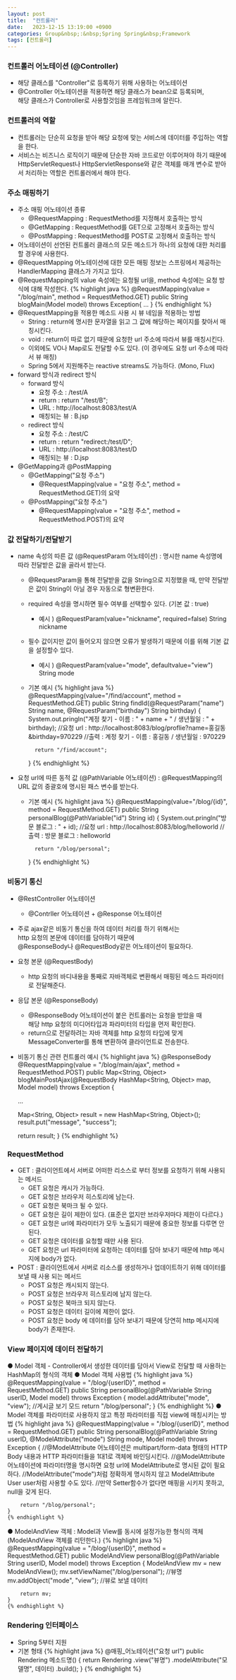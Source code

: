 ```yaml
---
layout: post
title:  "컨트롤러"
date:   2023-12-15 13:19:00 +0900
categories: Group&nbsp;:&nbsp;Spring Spring&nbsp;Framework
tags: [컨트롤러]
---
```


### 컨트롤러 어노테이션 (@Controller)

-  해당 클래스를 "Controller"로 등록하기 위해 사용하는 어노테이션
-  @Controller 어노테이션을 적용하면 해당 클래스가 bean으로 등록되며,  
해당 클래스가 Controller로 사용할것임을 프레임워크에 알린다.

### 컨트롤러의 역할

- 컨트롤러는 단순히 요청을 받아 해당 요청에 맞는 서비스에 데이터를 주입하는 역할을 한다.
- 서비스는 비즈니스 로직이기 때문에 단순한 자바 코드로만 이루어져야 하기 때문에  
HttpServletRequest나 HttpServletResponse와 같은 객체를 매개 변수로 받아서 처리하는 역할은 컨트롤러에서 해야 한다.

### 주소 매핑하기

- 주소 매핑 어노테이션 종류
    - @RequestMapping : RequestMethod를 지정해서 호출하는 방식
    - @GetMapping : RequestMethod를 GET으로 고정해서 호출하는 방식
    - @PostMapping : RequestMethod를 POST로 고정해서 호출하는 방식
- 어노테이션이 선언된 컨트롤러 클래스의 모든 메소드가 하나의 요청에 대한 처리를 할 경우에 사용한다.
- @RequestMapping 어노테이션에 대한 모든 매핑 정보는 스프링에서 제공하는 HandlerMapping 클래스가 가지고 있다.
- @RequestMapping의 value 속성에는 요청될 url을, method 속성에는 요청 방식에 대해 작성한다.
    {% highlight java %}
        @RequestMapping(value = "/blog/main", method = RequestMethod.GET)
        public String blogMain(Model model) throws Exception{ ... }
    {% endhighlight %}
- @RequestMapping을 적용한 메소드 사용 시 뷰 네임을 적용하는 방법
    - String : return에 명시한 문자열을 읽고 그 값에 해당하는 페이지를 찾아서 매칭시킨다.
    - void : return이 따로 없기 때문에 요청한 url 주소에 따라서 뷰를 매칭시킨다.
    - 이외에도 VO나 Map로도 전달할 수도 있다. (이 경우에도 요청 url 주소에 따라서 뷰 매칭)
    - Spring 5에서 지원해주는 reactive streams도 가능하다. (Mono, Flux)
- forward 방식과 redirect 방식
    - forward 방식
        - 요청 주소 : /test/A
        - return : return "/test/B";
        - URL : http://localhost:8083/test/A
        - 매칭되는 뷰 : B.jsp
    - redirect 방식
        - 요청 주소 : /test/C
        - return : return "redirect:/test/D";
        - URL : http://localhost:8083/test/D
        - 매칭되는 뷰 : D.jsp
- @GetMapping과 @PostMapping
    - @GetMapping("요청 주소")
        - @RequestMapping(value = "요청 주소", method = RequestMethod.GET)의 요약
    - @PostMapping("요청 주소")
        - @RequestMapping(value = "요청 주소", method = RequestMethod.POST)의 요약

### 값 전달하기/전달받기

- name 속성의 따른 값 (@RequestParam 어노테이션) : 명시한 name 속성명에 따라 전달받은 값을 골라서 받는다.
    - @RequestParam을 통해 전달받을 값을 String으로 지정했을 때, 만약 전달받은 값이 String이 아닐 경우 자동으로 형변환한다.
    - required 속성을 명시하면 필수 여부를 선택할수 있다. (기본 값 : true)
        - 예시 ) @RequestParam(value="nickname", required=false) String nickname
    - 필수 값이지만 값이 들어오지 않으면 오류가 발생하기 때문에 이를 위해 기본 값을 설정할수 있다.
        - 예시 ) @RequestParam(value="mode", defaultvalue="view") String mode
    - 기본 예시
        {% highlight java %}
        @RequestMapping(value="/find/account", method = RequestMethod.GET)
        public String findId(@RequestParam("name") String name, @RequestParam("birthday") String birthday) {
            System.out.pringln("계정 찾기 - 이름 : " + name + " / 생년월일 : " + birthday);
            //요청 url : http://localhost:8083/blog/proflie?name=홍길동&birthday=970229
            //출력 : 계정 찾기 - 이름 : 홍길동 / 생년월일 : 970229
            
            return "/find/account";
        }
        {% endhighlight %}
- 요청 url에 따른 동적 값 (@PathVariable 어노테이션) : @RequestMapping의 URL 값의 중괄호에 명시된 패스 변수를 받는다.
    - 기본 예시
        {% highlight java %}
        @RequestMapping(value="/blog/{id}", method = RequestMethod.GET)
        public String personalBlog(@PathVariable("id") String id) {
            System.out.pringln("방문 블로그 : " + id);
            //요청 url : http://localhost:8083/blog/helloworld
            //출력 : 방문 블로그 : helloworld

            return "/blog/personal";
        }
        {% endhighlight %}

### 비동기 통신

- @RestController 어노테이션
    - @Contrller 어노테이션 + @Response 어노테이션
- 주로 ajax같은 비동기 통신을 하여 데이터 처리를 하기 위해서는  
http 요청의 본문에 데이터를 담아하기 때문에  
@ResponseBody나  @RequestBody같은 어노테이션이 필요하다.
- 요청 본문 (@RequestBody)
    - http 요청의 바디내용을 통째로 자바객체로 변환해서 매핑된 메소드 파라미터로 전달해준다.
- 응답 본문 (@ResponseBody)
    - @ResponseBody 어노테이션이 붙은 컨트롤러는 요청을 받았을 때  
    해당 http 요청의 미디어타입과 파라미터의 타입을 먼저 확인한다.
    - return으로 전달하려는 자바 객체를 http 요청의 타입에 맞게  
    MessageConverter를 통해 변환하여 클라이언트로 전송한다.
- 비동기 통신 관련 컨트롤러 예시
{% highlight java %}
@ResponseBody
@RequestMapping(value = "/blog/main/ajax", method = RequestMethod.POST)
public Map<String, Object> blogMainPostAjax(@RequestBody HashMap<String, Object> map,  Model model) throws Exception {

    ...

    Map<String, Object> result = new HashMap<String, Object>();
    result.put("message", "success");

    return result;
}
{% endhighlight %}

### RequestMethod

- GET : 클라이언트에서 서버로 어떠한 리소스로 부터 정보를 요청하기 위해 사용되는 메서드
    - GET 요청은 캐시가 가능하다.
    - GET 요청은 브라우저 히스토리에 남는다.
    - GET 요청은 북마크 될 수 있다.
    - GET 요청은 길이 제한이 있다. (표준은 없지만 브라우저마다 제한이 다르다.)
    - GET 요청은 url에 파라미터가 모두 노출되기 때문에 중요한 정보를 다루면 안된다.
    - GET 요청은 데이터를 요청할 때만 사용 된다.
    - GET 요청은 url 파라미터에 요청하는 데이터를 담아 보내기 때문에 http 메시지에 body가 없다.
- POST : 클라이언트에서 서버로 리소스를 생성하거나 업데이트하기 위해 데이터를 보낼 때 사용 되는 메서드
    - POST 요청은 캐시되지 않는다.
    - POST 요청은 브라우저 히스토리에 남지 않는다.
    - POST 요청은 북마크 되지 않는다.
    - POST 요청은 데이터 길이에 제한이 없다.
    - POST 요청은 body 에 데이터를 담아 보내기 때문에 당연히 http 메시지에 body가 존재한다.

### View 페이지에 데이터 전달하기

● Model 객체
    - Controller에서 생성한 데이터를 담아서 View로 전달할 때 사용하는 HashMap의 형식의 객체
● Model 객체 사용법
    {% highlight java %}
    @RequestMapping(value = "/blog/{userID}", method = RequestMethod.GET)
    public String personalBlog(@PathVariable String userID, Model model) throws Exception {
        model.addAttribute("mode", "view"); //게시글 보기 모드
        return "/blog/personal";
    }
    {% endhighlight %}
● Model 객체를 파라미터로 사용하지 않고 특정 파라미터를 직접 view에 매칭시키는 방법
    {% highlight java %}
    @RequestMapping(value = "/blog/{userID}", method = RequestMethod.GET)
    public String personalBlog(@PathVariable String userID, @ModelAttribute("mode") String mode, Model model) throws Exception {
        //@ModelAttribute 어노테이션은 multipart/form-data 형태의 HTTP Body 내용과 HTTP 파라미터들을 1대1로 객체에 바인딩시킨다.
        //@ModelAttribute 어노테이션에 파라미터명을 명시하면 요청 url에 ModelAttribute로 명시된 값이 필요하다.
        //ModelAttribute("mode")처럼 정확하게 명시하지 않고 ModelAttribute User user처럼 사용할 수도 있다.
        //만약 Setter함수가 없다면 매핑을 시키지 못하고, null을 갖게 된다.

        return "/blog/personal";
    }
    {% endhighlight %}
● ModelAndView 객체 : Model과 View를 동시에 설정가능한 형식의 객체 (ModelAndView 객체를 리턴한다.)
    {% highlight java %}
    @RequestMapping(value = "/blog/{userID}", method = RequestMethod.GET)
    public ModelAndView personalBlog(@PathVariable String userID, Model model) throws Exception {
        ModelAndView mv = new ModelAndView();
        mv.setViewName("/blog/personal"); //뷰명
        mv.addObject("mode", "view"); //뷰로 보낼 데이터

        return mv;
    }
    {% endhighlight %}

### Rendering 인터페이스

- Spring 5부터 지원
- 기본 형태
    {% highlight java %}
    @매핑_어노테이션("요청 url")
    public Rendering 메소드명() {
        return Rendering
            .view("뷰명")
            .modelAttribute("모델명", 데이터)
            .build();
    }
    {% endhighlight %}
